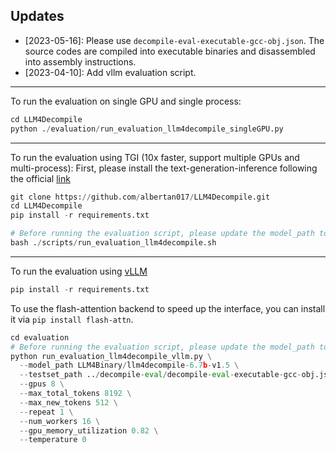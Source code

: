 ## Updates
* [2023-05-16]: Please use ``decompile-eval-executable-gcc-obj.json``. The source codes are compiled into executable binaries and disassembled into assembly instructions.
* [2023-04-10]: Add vllm evaluation script.

---
To run the evaluation on single GPU and single process:
```py
cd LLM4Decompile
python ./evaluation/run_evaluation_llm4decompile_singleGPU.py
```
---
To run the evaluation using TGI (10x faster, support multiple GPUs and multi-process):
First, please install the text-generation-inference following the official [link](https://github.com/huggingface/text-generation-inference)
```py
git clone https://github.com/albertan017/LLM4Decompile.git
cd LLM4Decompile
pip install -r requirements.txt

# Before running the evaluation script, please update the model_path to your local model path.
bash ./scripts/run_evaluation_llm4decompile.sh
```
---
To run the evaluation using [vLLM](https://github.com/vllm-project/vllm)
```py
pip install -r requirements.txt
```
To use the flash-attention backend to speed up the interface, you can install it via `pip install flash-attn`.
```py
cd evaluation
# Before running the evaluation script, please update the model_path to your local model path.
python run_evaluation_llm4decompile_vllm.py \
  --model_path LLM4Binary/llm4decompile-6.7b-v1.5 \
  --testset_path ../decompile-eval/decompile-eval-executable-gcc-obj.json \
  --gpus 8 \
  --max_total_tokens 8192 \
  --max_new_tokens 512 \
  --repeat 1 \
  --num_workers 16 \
  --gpu_memory_utilization 0.82 \
  --temperature 0 
```

